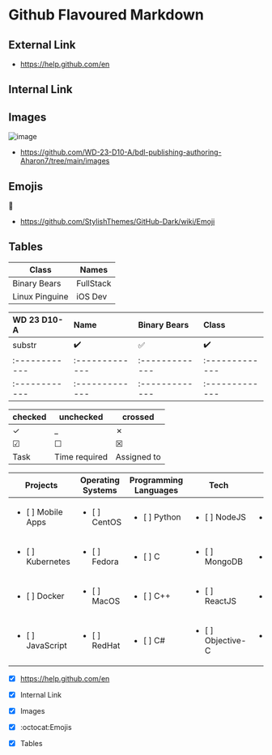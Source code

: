 # Github Flavoured Markdown
 ## External Link
* https://help.github.com/en
## Internal Link
## Images
![image](https://github.com/Aharon7/authoring/assets/150148536/9bac29c5-79aa-450e-9f7f-8addcd2e0b79)

* https://github.com/WD-23-D10-A/bdl-publishing-authoring-Aharon7/tree/main/images
## Emojis 
:panda_face:
* https://github.com/StylishThemes/GitHub-Dark/wiki/Emoji
## Tables

Class | Names
------------ | -------------
Binary Bears  | FullStack
Linux Pinguine | iOS Dev



WD 23 D10-A| Name | Binary Bears | Class
:------------ | :-------------| :-------------| :-------------
substr | :heavy_check_mark: |  :white_check_mark: | :heavy_check_mark:
:------------ | :-------------| :-------------| :-------------
:------------ | :-------------| :-------------| :-------------




|checked|unchecked|crossed|
|---|---|---|
|&check;|_|&cross;|
|&#x2611;|&#x2610;|&#x2612;|
| Task           | Time required | Assigned to   | Current Status | Finished | 






| Projects | Operating Systems | Programming Languages   | Tech | WebDev | 
|---------------------------------- |---------------|---------------|----------------|-----------|
| <ul><li>[ ] Mobile Apps </li></ul>       | <ul><li>[ ] CentOS</li></ul>        | <ul><li>[ ] Python </li></ul> | <ul><li>[ ] NodeJS  </li></ul> | <ul><li>[ ] UNIX </li></ul> |
| <ul><li>[ ] Kubernetes</li></ul>   | <ul><li>[ ] Fedora </li></ul>       | <ul><li>[ ] C </li></ul> | <ul><li>[ ] MongoDB </li></ul> |<ul><li>[ ] SQL </li></ul> |
| <ul><li>[ ] Docker</li></ul>| <ul><li>[ ] MacOS</li></ul> | <ul><li>[ ] C++ </li></ul> | <ul><li>[ ] ReactJS </li></ul> |<ul><li>[ ] Java </li></ul> |
| <ul><li>[ ] JavaScript </li></ul> | <ul><li>[ ] RedHat </li></ul>    | <ul><li>[ ] C# </li></ul> | <ul><li>[ ] Objective-C </li></ul> |<ul><li>[ ] AngularJS  </li></ul> |









- [x] https://help.github.com/en
- [x] Internal Link
- [x] Images
- [x] :octocat:Emojis
- [x] Tables
      


